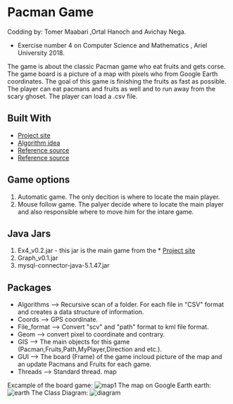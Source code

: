 # Pacman Game
Codding by: Tomer Maabari ,Ortal Hanoch and Avichay Nega.
* Exercise number 4 on Computer Science and Mathematics , Ariel University 2018.

The game is about the classic Pacman game who eat fruits and gets corse.
The game board is a picture of a map with pixels who from Google Earth coordinates.
The goal of this game is finishing the fruits as fast as possible.
The player can eat pacmans and fruits as well and to run away from the scary ghoset.
The player can load a .csv file.


## Built With
* [Project site](https://github.com/benmoshe/OOP_EX2-EX4)
* [Algorithm idea](https://neos-guide.org/content/multiple-traveling-salesman-problem-mtsp)
* [Reference source](https://coderanch.com/t/338737/java/draw-points-Java)
* [Reference source](https://javatutorial.net/display-text-and-graphics-java-jframe)

## Game options
1) Automatic game. The only decition is where to locate the main player.
2) Mouse follow game. The palyer decide where to locate the main player and also responsible where to move him for the intare game.

## Java Jars
1) Ex4_v0.2.jar - this jar is the main game from the * [Project site](https://github.com/benmoshe/OOP_EX2-EX4)
2) Graph_v0.1.jar
3) mysql-connector-java-5.1.47.jar

## Packages
* Algorithms --> Recursive scan of a folder. For each file in "CSV" format and creates a data structure of information.
* Coords --> GPS coordinate.
* File_format --> Convert "scv" and "path" format to kml file format.
* Geom --> convert pixel to coordinate and contrary.
* GIS --> The main objects for this game (Pacman,Fruits,Path,MyPlayer,Direction and etc.).
* GUI --> The board (Frame) of the game incloud picture of the map and an update Pacmans and Fruits for each game.
* Threads --> Standard thread. map

Excample of the board game:
![map1](https://user-images.githubusercontent.com/44768171/50381661-28728b80-0695-11e9-8ba3-bd64330dc541.png)
The map on Google Earth earth:
![earth](https://user-images.githubusercontent.com/44768171/50277567-6bdab900-044d-11e9-97e5-4dd8a4dbc5b5.png)
The Class Diagram:
![diagram](https://user-images.githubusercontent.com/44768171/50381640-b69a4200-0694-11e9-803e-56ec3703ba8c.png)
